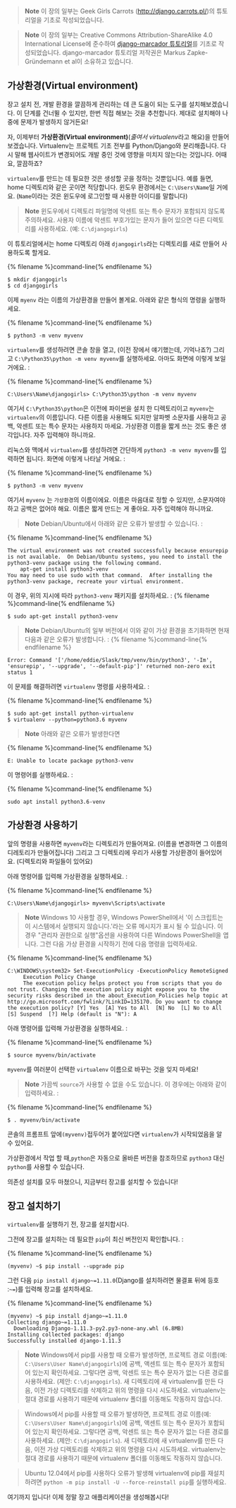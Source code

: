 > **Note** 이 장의 일부는 Geek Girls Carrots (http://django.carrots.pl/)의 튜토리얼을 기초로 작성되었습니다.

> **Note** 이 장의 일부는 Creative Commons Attribution-ShareAlike 4.0 International License에 준수하여 [django-marcador 튜토리얼](https://github.com/ggcarrots/django-carrots)를 기초로 작성되었습니다. django-marcador 튜토리얼 저작권은 Markus Zapke-Gründemann et al이 소유하고 있습니다.

## 가상환경(Virtual environment)

장고 설치 전, 개발 환경을 깔끔하게 관리하는 데 큰 도움이 되는 도구를 설치해보겠습니다. 이 단계를 건너뛸 수 있지만, 한번 직접 해보는 것을 추천합니다. 제대로 설치해야 나중에 문제가 발생하지 않거든요!

자, 이제부터 **가상환경(Virtual environment)**(*줄여서 virtualenv*라고 해요)을 만들어보겠습니다. Virtualenv는 프로젝트 기초 전부를 Python/Django와 분리해줍니다. 다시 말해 웹사이트가 변경되어도 개발 중인 것에 영향을 미치지 않는다는 것입니다. 어때요, 깔끔하죠?

`virtualenv`를 만드는 데 필요한 것은 생성할 곳을 정하는 것뿐입니다. 예를 들면, home 디렉토리와 같은 곳이면 적당합니다. 윈도우 환경에서는 `C:\Users\Name`일 거에요. (`Name`이라는 것은 윈도우에 로그인할 때 사용한 아이디를 말합니다)

> **Note** 윈도우에서 디렉토리 파일명에 악센트 또는 특수 문자가 포함되지 않도록 주의하세요. 사용자 이름에 악센트 부호가있는 문자가 들어 있으면 다른 디렉토리를 사용하세요. (예: `C:\djangogirls`)

이 튜토리얼에서는 home 디렉토리 아래 `djangogirls`라는 디렉토리를 새로 만들어 사용하도록 할게요.

{% filename %}command-line{% endfilename %}
```
$ mkdir djangogirls
$ cd djangogirls
```

이제 `myenv` 라는 이름의 가상환경을 만들어 볼게요. 아래와 같은 형식의 명령을 실행하세요.

{% filename %}command-line{% endfilename %}
```
$ python3 -m venv myvenv
```

<!--sec data-title="Windows" data-id="virtualenv_installation_windows" data-collapse=true ces-->

`virtualenv`를 생성하려면 콘솔 창을 열고, (이전 장에서 얘기했는데, 기억나죠?) 그리고 `C:\Python35\python -m venv myvenv`를 실행하세요. 아마도 화면에 이렇게 보일 거에요. :

{% filename %}command-line{% endfilename %}
```
C:\Users\Name\djangogirls> C:\Python35\python -m venv myvenv
```
여기서 `C:\Python35\python`은 이전에 파이썬을 설치 한 디렉토리이고 `myvenv`는`virtualenv`의 이름입니다. 다른 이름을 사용해도 되지만 알파벳 소문자를 사용하고 공백, 악센트 또는 특수 문자는 사용하지 마세요. 가상환경 이름을 짧게 쓰는 것도 좋은 생각입니다. 자주 입력해야 하니까요.

<!--endsec-->

<!--sec data-title="Linux / OS X" data-id="virtualenv_installation_linuxosx" data-collapse=true ces-->

리눅스와 맥에서 `virtualenv`를 생성하려면 간단하게 `python3 -m venv myvenv`를 입력하면 됩니다. 화면에 이렇게 나타날 거에요. :

{% filename %}command-line{% endfilename %}
```
$ python3 -m venv myvenv
```

여기서 `myvenv` 는 `가상환경`의 이름이에요. 이름은 마음대로 정할 수 있지만, 소문자여야 하고 공백은 없어야 해요. 이름은 짧게 만드는 게 좋아요. 자주 입력해야 하니까요.

> **Note** Debian/Ubuntu에서 아래와 같은 오류가 발생할 수 있습니다. :

{% filename %}command-line{% endfilename %}
```
The virtual environment was not created successfully because ensurepip is not available.  On Debian/Ubuntu systems, you need to install the python3-venv package using the following command.
    apt-get install python3-venv
You may need to use sudo with that command.  After installing the python3-venv package, recreate your virtual environment.
```

이 경우, 위의 지시에 따라 `python3-venv` 패키지를 설치하세요. :
{% filename %}command-line{% endfilename %}
```
$ sudo apt-get install python3-venv
```

> **Note** Debian/Ubuntu의 일부 버전에서 이와 같이 가상 환경을 초기화하면 현재 다음과 같은 오류가 발생합니다. :
{% filename %}command-line{% endfilename %}
```
Error: Command '['/home/eddie/Slask/tmp/venv/bin/python3', '-Im', 'ensurepip', '--upgrade', '--default-pip']' returned non-zero exit status 1
```

이 문제를 해결하려면 `virtualenv` 명령를 사용하세요. :

{% filename %}command-line{% endfilename %}
```
$ sudo apt-get install python-virtualenv
$ virtualenv --python=python3.6 myvenv
```

> **Note** 아래와 같은 오류가 발생한다면

{% filename %}command-line{% endfilename %}
```
E: Unable to locate package python3-venv
```

이 명령어를 실행하세요. :

{% filename %}command-line{% endfilename %}
```
sudo apt install python3.6-venv
```

<!--endsec-->

## 가상환경 사용하기

앞의 명령을 사용하면 `myvenv`라는 디렉토리가 만들어져요. (이름을 변경하면 그 이름의 디레토리가 만들어집니다) 그리고 그 디렉토리에 우리가 사용할 가상환경이 들어있어요. (디렉토리와 파일들이 있어요)

<!--sec data-title="Windows" data-id="virtualenv_windows" data-collapse=true ces-->

아래 명령어를 입력해 가상환경을 실행하세요. :

{% filename %}command-line{% endfilename %}
```
C:\Users\Name\djangogirls> myvenv\Scripts\activate
```

> **Note** Windows 10 사용할 경우, Windows PowerShell에서 '이 스크립트는 이 시스템에서 실행되지 않습니다.'라는 오류 메시지가 표시 될 수 있습니다. 이 경우 "관리자 권한으로 실행"옵션을 사용하여 다른 Windows PowerShell을 엽니다. 그런 다음 가상 환경을 시작하기 전에 다음 명령을 입력하세요.

{% filename %}command-line{% endfilename %}
```
C:\WINDOWS\system32> Set-ExecutionPolicy -ExecutionPolicy RemoteSigned
     Execution Policy Change
     The execution policy helps protect you from scripts that you do not trust. Changing the execution policy might expose you to the security risks described in the about_Execution_Policies help topic at http://go.microsoft.com/fwlink/?LinkID=135170. Do you want to change the execution policy? [Y] Yes  [A] Yes to All  [N] No  [L] No to All  [S] Suspend  [?] Help (default is "N"): A
```

<!--endsec-->

<!--sec data-title="Linux / OS X" data-id="virtualenv_linuxosx"
data-collapse=true ces-->

아래 명령어를 입력해 가상환경을 실행하세요. :

{% filename %}command-line{% endfilename %}
```
$ source myvenv/bin/activate
```

`myvenv`를 여러분이 선택한 `virtualenv` 이름으로 바꾸는 것을 잊지 마세요!

> **Note** 가끔씩 `source`가 사용할 수 없을 수도 있습니다. 이 경우에는 아래와 같이 입력하세요. :

{% filename %}command-line{% endfilename %}
```
$ . myvenv/bin/activate
```

<!--endsec-->

콘솔의 프롬프트 앞에`(myvenv)`접두어가 붙어있다면 `virtualenv`가 시작되었음을 알 수 있어요.

가상환경에서 작업 할 때,`python`은 자동으로 올바른 버전을 참조하므로 `python3` 대신`python`를 사용할 수 있습니다.

의존성 설치를 모두 마쳤으니, 지금부터 장고를 설치할 수 있습니다!

## 장고 설치하기

`virtualenv`를 실행하기 전, 장고를 설치합시다.

그전에 장고를 설치하는 데 필요한 `pip`이 최신 버전인지 확인합니다. :

{% filename %}command-line{% endfilename %}
```
(myvenv) ~$ pip install --upgrade pip
```
그런 다음 `pip install django~=1.11.0`(Django를 설치하려면 물결표 뒤에 등호 :`~=`)를 입력해 장고를 설치하세요.

{% filename %}command-line{% endfilename %}
```
(myvenv) ~$ pip install django~=1.11.0
Collecting django~=1.11.0
  Downloading Django-1.11.3-py2.py3-none-any.whl (6.8MB)
Installing collected packages: django
Successfully installed django-1.11.3
```

<!--sec data-title="Windows" data-id="django_err_windows" data-collapse=true ces-->

> **Note** Windows에서 pip를 사용할 때 오류가 발생하면, 프로젝트 경로 이름(예: `C:\Users\User Name\djangogirls`)에 공백, 액센트 또는 특수 문자가 포함되어 있는지 확인하세요. 그렇다면 공백, 악센트 또는 특수 문자가 없는 다른 경로를 사용하세요. (제안: `C:\djangogirls`). 새 디렉토리에 새 virtualenv를 만든 다음, 이전 가상 디렉토리를 삭제하고 위의 명령을 다시 시도하세요. virtualenv는 절대 경로를 사용하기 때문에 virtualenv 폴더를 이동해도 작동하지 않습니다. 

<!--endsec-->

<!--sec data-title="Windows 8 / Windows 10" data-id="django_err_windows8and10" data-collapse=true ces-->

> Windows에서 pip를 사용할 때 오류가 발생하면, 프로젝트 경로 이름(예: `C:\Users\User Name\djangogirls`)에 공백, 액센트 또는 특수 문자가 포함되어 있는지 확인하세요. 그렇다면 공백, 악센트 또는 특수 문자가 없는 다른 경로를 사용하세요. (제안: `C:\djangogirls`). 새 디렉토리에 새 virtualenv를 만든 다음, 이전 가상 디렉토리를 삭제하고 위의 명령을 다시 시도하세요. virtualenv는 절대 경로를 사용하기 때문에 virtualenv 폴더를 이동해도 작동하지 않습니다. 

<!--endsec-->

<!--sec data-title="Linux" data-id="django_err_linux" data-collapse=true ces-->

> Ubuntu 12.04에서 pip를 사용하다 오류가 발생해 virtualenv에 pip를 재설치하려면 `python -m pip install -U --force-reinstall pip`를 실행하세요.
<!--endsec-->

여기까지 입니다! 이제 정말 장고 애플리케이션을 생성해봅시다!
